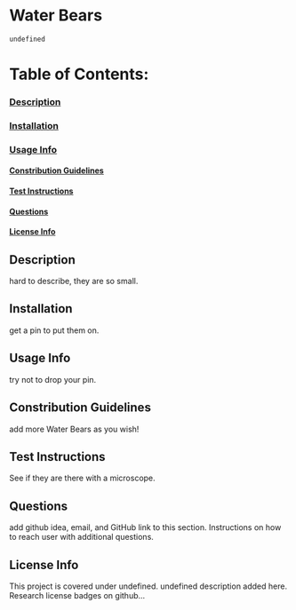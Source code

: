 # Water Bears
    undefined
# Table of Contents:
### [Description](https://github.com/archonology/Pro-Readme-Generator/blob/main/README.md#description)
### [Installation](https://github.com/archonology/Pro-Readme-Generator/blob/main/README.md#installation)
### [Usage Info](https://github.com/archonology/Pro-Readme-Generator/blob/main/README.md#usage-info)
#### [Constribution Guidelines](https://github.com/archonology/Pro-Readme-Generator/blob/main/README.md#constribution-guidelines)<br>
#### [Test Instructions](https://github.com/archonology/Pro-Readme-Generator/blob/main/README.md#test-instructions)<br>
#### [Questions](https://github.com/archonology/Pro-Readme-Generator/blob/main/README.md#questions)<br>
#### [License Info](https://github.com/archonology/Pro-Readme-Generator/blob/main/README.md#license-info)<br>

## <h2 id="descript">Description</h2>
hard to describe, they are so small.
    
## <h2 id="install">Installation</h2>
get a pin to put them on.

## <h2 id="usage">Usage Info</h2>
try not to drop your pin.

## <h2 id="contrib">Constribution Guidelines</h2>
add more Water Bears as you wish!

## <h2 id="test">Test Instructions</h2>
See if they are there with a microscope.

## <h2 id="quests">Questions</h2>
add github idea, email, and GitHub link to this section. Instructions on how to reach user with additional questions.
    
### <h2 id="license">License Info</h2>
This project is covered under undefined. undefined description added here. Research license badges on github...

